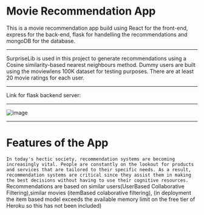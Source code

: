 # Movie Recommendation App

This is a movie recommendation app build using React for the front-end, express for the back-end, flask for handelling the recommendations and mongoDB for the database.
***
SurpriseLib is used in this project to generate recommendations using a Cosine similarity-based nearest neighbours method. Dummy users are built using the moviewlens 100K dataset for testing purposes. There are at least 20 movie ratings for each user.
***
Link for flask backend server: 
***
![image](https://user-images.githubusercontent.com/56230034/170880146-461fc98e-477d-4240-844a-cb3e029080b7.png)
***
# Features of the App
```In today's hectic society, recommendation systems are becoming increasingly vital. People are constantly on the lookout for products and services that are tailored to their specific needs. As a result, recommendation systems are critical since they assist them in making the best decisions without having to use their cognitive resources.```
<br/>
Recommendations are based on similar users(UserBased Collaborative Filtering),similar movies (itemBased colaborative filtering), 
(in deployment the item based model exceeds the available memory limit on the free tier of Heroku so this has not been included)
